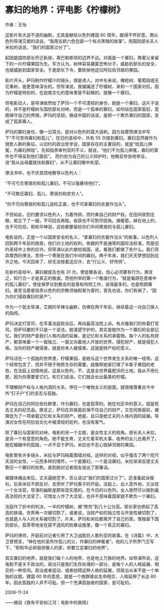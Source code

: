 # 寡妇的地界：评电影《柠檬树》

作者：王怡

这影片有大逆不道的幽默，尤其是献给以色列建国 60 周年，献得不怀好意。用以色列导演艾朗的话说，“我用五颜六色包装一个有点黑暗的故事”。用国防部长夫人米拉的话说，“我们的国家过分了”。

起因是国防部长乔迁新居，离巴勒斯坦的边界不远。对面是一个寡妇，靠着父亲留下的一片柠檬果园为生。军方认为，树林容易藏匿恐怖分子，威胁到部长的安全，也就威胁到国家安全。于是部长下令，要砍掉他这位阿拉伯邻居的果园。

影片开头，萨玛制作柠檬汁的镜头，很是诱人。对中东来说，橄榄树、葡萄园或无花果树，是更意味深长的。但导演说，我偏偏选了柠檬树，来和一个国家对抗。因为柠檬是特别的，在迦南文化的意味里是不起眼的。就像一个寡妇。

但电影动人，是导演依然给了萨玛一个不可漠视的身份，她是一个寡妇。这片子说的，并不是柠檬树与国防部长对峙，而是一个孤单的寡妇，如何站在国家面前，意图保守自己的界限。萨玛的坚韧，换成中国的话说，是把一个欺负寡妇的国家，变成了孤家寡人。

萨玛的寡妇身份，像一记耳光，是对以色列的莫大讽刺。因为自摩西律法中写下“不可苦待寡妇和孤儿”，在旧约圣经中，共有 55 次提到寡妇。寡妇显然被作为弱势人群的象征。以旧约的政治哲学说，国家存在的主要目的，就是“给孤儿伸冤，为寡妇辨屈”。先知指责审判官的不义，就说，“他们不为孤儿伸冤，寡妇的案件也不得呈到他们面前”。 而约伯为自己的公义辩护时，他略显夸张地举证，说“我从出母腹就扶助寡妇”，从不让寡妇眼中失望。

律法书中，也不厌其烦地教导以色列人：

“不可亏负寄居的和孤儿寡妇，不可以强暴待他们”。

“不可欺压寡妇、孤儿、寄居的和贫穷人”。

“你不可向寄居的和孤儿屈枉正直，也不可拿寡妇的衣裳作当头”。

不但如此，旧约要求以色列人，为着怜悯，而约束自己的财产权。在田间收割庄稼，若忘下了一捆，不可回去再取。收获也不可割尽田角。摘葡萄，掉在地上的，也不可捡拾。耶和华神说，这些都要留给你们中间寄居的与孤儿寡妇。

电影说的，正是一个以国家安全的名义，“拿寡妇的衣裳作当头”的故事。以色列人回到两千年前的故居，他们对土地的权利，依据的不是通常的国际法标准。而是旧约圣经中上帝的应许。但导演以此片献给祖国，说，看我们都做了些什么。我们背弃摩西的律法，苦待一个寄居在我们中间的寡妇。两千年来，我们天天梦想回到应许之地。今天回来了，却无法按着这应许，去“行公义、好怜悯”。

在新约圣经中，寡妇被提及也有 31 次。使徒雅各说，信心必须要有行为，换言之，知行合一才是真正的敬虔。而他列举的第一个敬虔行为，“就是看顾在患难中的孤儿寡妇”。使徒保罗论到教会的慈善和怜悯工作，说得最多的，也是照顾寡妇。甚至当基督指责以色列的宗教领袖假冒为善时，首先也说，你们有祸了，“因为你们侵吞寡妇的家产”。

作为一个犹太导演，艾朗的辛辣与幽默，仿佛在两千年后，继续着这一对自己族人的指控。

萨玛决定打官司，在军事法庭败诉后，再向最高法院上诉。有点像我们的秋菊打官司。但萨玛要的不只是一个说法，她渴望守护的，其实是她作为一个寡妇的全部记忆。我们的财产是我们人格内涵的延展，是记忆和关系的承载物。每个人的私有财产，都意味着一个一面独立、一面又向着他人开放的世界。侵犯财产，就是侵犯人格。当你的财产被侵害，就是你本人被侵害。这就是财产权的意义。

萨玛活在一个孤独的世界里，柠檬果园，是她与这个世界发生关系的唯一纽带。这个纽带包含了、但并不限于物质生存的需要。就像帮她家打理了半辈子果园的老伯，在法庭上动情地说，这是以色列，不，这是全世界最肥沃的土地。我从不用化肥，因为你需要爱它们，和它们说话。它们就会长出最美的柠檬。

不理解财产权与人格内涵的关系，停在一个唯物主义的层面，就很难尊重古今中外“钉子户”们的坚忍与孤独。

萨玛在自己的阿拉伯社群里，作为寡妇，也是孤零的。她在社区中的意义，就是死去丈夫的纪念品。换言之，萨玛在异族面前保不住自己的财产，又在同族面前，被降低为了一项承载记忆和关系的财产。她是、且只是她丈夫的人格内涵的延展。导演对女性在阿拉伯文化中被漠视的批判，也没有客气。

除了寡妇与国家的对峙，电影的另一个主题，是女性主义的视角。部长夫人米拉，是另一个有意思的角色。她不能生育，丈夫忙着军机大事，收养的女儿也离开了。她在婚姻中的孤独，一点不亚于萨玛。米拉也不忍心毁掉邻居的果园。

电影里有许多镜头，米拉与萨玛隔着围墙对视。这样的对视，似乎撞击了两个咫尺天涯的女性，一元而多样的情怀。一个是寡妇，一个是活寡妇。米拉渐渐反感丈夫欺压一个寡妇的权势。直到她对记者朋友说出了那番话。

被媒体捅出来后，丈夫逼她签字，否认说过“我们的国家过分了”。还准备起诉报社。后来米拉不顾反对，去旁听了萨玛案子的开庭。法庭上，出人意外地，又出现一个女法官。导演的幽默是颇有现实感的。在今日的以色列，女人居然可以做到最高法院的大法官了。可惜女人作了大法官，也并不意味着国家就不欺负一个寡妇。

法庭作了折中的判决，一半的柠檬树，被“修剪”到几十公分高。部长家也修起了高高的铁墙。世界再一次被切割了。或者说，当财产权的独立性与开放性被切割了，也就是人与人的关系被切割了。片末，萨玛和米拉都离开了自己的家。惟独留下国防部长，孤零零地坐在密不透风的防暴设施里，像一个真正的寡妇。

萨玛的律师，开庭前对记者引用了大卫战胜巨人歌利亚的故事。在《诗篇》中，大卫曾预言，“神在他的圣所作孤儿的父，作寡妇的伸冤者”。他的儿子所罗门王写下，“耶和华必拆毁骄傲人的家，却要立定寡妇的地界”。

其实寡妇的地界，就是我们每个人的地界，也是地上万族的地界。如导演所说，这电影不是关于政治的。政治只是我们生存处境的一部分，是每个人的人格延展、相交的一种空间。政治或者促动、或者妨碍这种人格的延展，但政治从来不是一个单独的议题。建国 60 年的意思，就是一个族群彼此生命相交、人格延伸了长达 60 年。因此孤独的人并不可耻。但一个充满孤独者的国家，是可耻的。

 

2008-11-24

——摘自《我有平安如江河：电影中的救赎》
